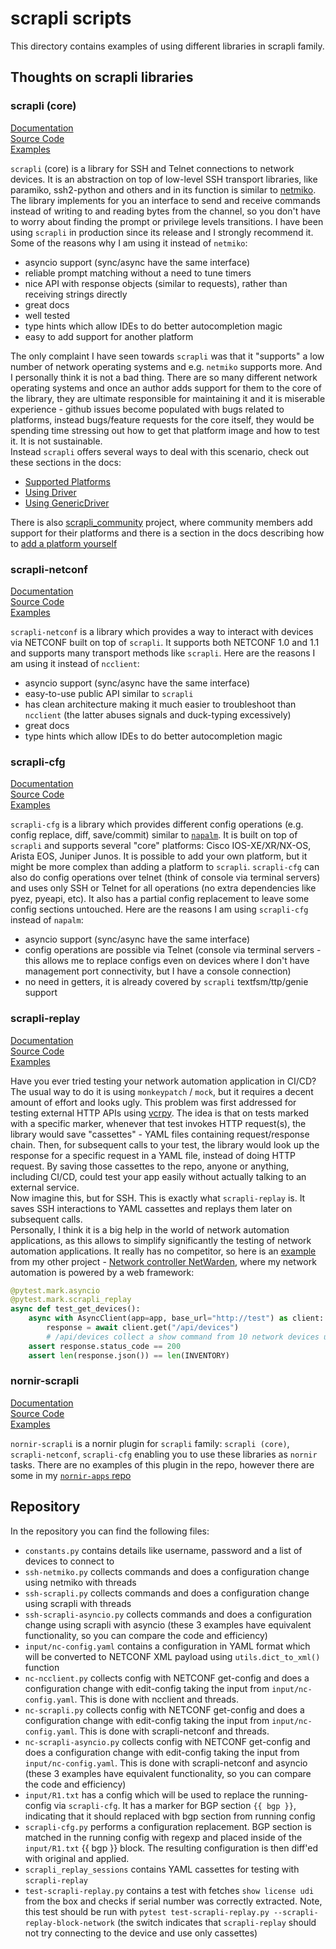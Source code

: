 # scrapli scripts
This directory contains examples of using different libraries in scrapli family.

## Thoughts on scrapli libraries
### scrapli (core)
[Documentation](https://carlmontanari.github.io/scrapli)  
[Source Code](https://github.com/carlmontanari/scrapli)  
[Examples](https://github.com/carlmontanari/scrapli/tree/master/examples)  

`scrapli` (core) is a library for SSH and Telnet connections to network devices. It is an abstraction on top of low-level SSH transport libraries, like paramiko, ssh2-python and others and in its function is similar to [netmiko](https://github.com/ktbyers/netmiko). The library implements for you an interface to send and receive commands instead of writing to and reading bytes from the channel, so you don't have to worry about finding the prompt or privilege levels transitions. I have been using `scrapli` in production since its release and I strongly recommend it. Some of the reasons why I am using it instead of `netmiko`:
* asyncio support (sync/async have the same interface)
* reliable prompt matching without a need to tune timers
* nice API with response objects (similar to requests), rather than receiving strings directly
* great docs
* well tested
* type hints which allow IDEs to do better autocompletion magic
* easy to add support for another platform

The only complaint I have seen towards `scrapli` was that it "supports" a low number of network operating systems and e.g. `netmiko` supports more. And I personally think it is not a bad thing. There are so many different network operating systems and once an author adds support for them to the core of the library, they are ultimate responsible for maintaining it and it is miserable experience - github issues become populated with bugs related to platforms, instead bugs/feature requests for the core itself, they would be spending time stressing out how to get that platform image and how to test it. It is not sustainable.  
Instead `scrapli` offers several ways to deal with this scenario, check out these sections in the docs:
* [Supported Platforms](https://carlmontanari.github.io/scrapli/user_guide/project_details/#supported-platforms)
* [Using Driver](https://carlmontanari.github.io/scrapli/user_guide/advanced_usage/#using-driver-directly)
* [Using GenericDriver](https://carlmontanari.github.io/scrapli/user_guide/advanced_usage/#using-the-genericdriver)

There is also [scrapli_community](https://scrapli.github.io/scrapli_community/user_guide/project_details/) project, where community members add support for their platforms and there is a section in the docs describing how to [add a platform yourself](https://scrapli.github.io/scrapli_community/user_guide/basic_usage/)

### scrapli-netconf
[Documentation](https://scrapli.github.io/scrapli_netconf)  
[Source Code](https://github.com/scrapli/scrapli_netconf)  
[Examples](https://github.com/scrapli/scrapli_netconf/tree/master/examples)  

`scrapli-netconf` is a library which provides a way to interact with devices via NETCONF built on top of `scrapli`. It supports both NETCONF 1.0 and 1.1 and supports many transport methods like `scrapli`. Here are the reasons I am using it instead of `ncclient`:
* asyncio support (sync/async have the same interface)
* easy-to-use public API similar to `scrapli`
* has clean architecture making it much easier to troubleshoot than `ncclient` (the latter abuses signals and duck-typing excessively)
* great docs
* type hints which allow IDEs to do better autocompletion magic

### scrapli-cfg
[Documentation](https://scrapli.github.io/scrapli_cfg)  
[Source Code](https://github.com/scrapli/scrapli_cfg)  
[Examples](https://github.com/scrapli/scrapli_cfg/tree/master/examples)  

`scrapli-cfg` is a library which provides different config operations (e.g. config replace, diff, save/commit) similar to [`napalm`](https://github.com/napalm-automation/napalm). It is built on top of `scrapli` and supports several "core" platforms: Cisco IOS-XE/XR/NX-OS, Arista EOS, Juniper Junos. It is possible to add your own platform, but it might be more complex than adding a platform to `scrapli`. `scrapli-cfg` can also do config operations over telnet (think of console via terminal servers) and uses only SSH or Telnet for all operations (no extra dependencies like pyez, pyeapi, etc). It also has a partial config replacement to leave some config sections untouched. Here are the reasons I am using `scrapli-cfg` instead of `napalm`:
* asyncio support (sync/async have the same interface)
* config operations are possible via Telnet (console via terminal servers - this allows me to replace configs even on devices where I don't have management port connectivity, but I have a console connection)
* no need in getters, it is already covered by `scrapli` textfsm/ttp/genie support

### scrapli-replay
[Documentation](https://scrapli.github.io/scrapli_replay)  
[Source Code](https://github.com/scrapli/scrapli_replay)  
[Examples](https://github.com/scrapli/scrapli_replay/tree/main/examples/simple_test_case)  

Have you ever tried testing your network automation application in CI/CD? The usual way to do it is using `monkeypatch` / `mock`, but it requires a decent amount of effort and looks ugly. This problem was first addressed for testing external HTTP APIs using [vcrpy](https://github.com/kevin1024/vcrpy). The idea is that on tests marked with a specific marker, whenever that test invokes HTTP request(s), the library would save "cassettes" - YAML files containing request/response chain. Then, for subsequent calls to your test, the library would look up the response for a specific request in a YAML file, instead of doing HTTP request. By saving those cassettes to the repo, anyone or anything, including CI/CD, could test your app easily without actually talking to an external service.  
Now imagine this, but for SSH. This is exactly what `scrapli-replay` is. It saves SSH interactions to YAML cassettes and replays them later on subsequent calls.  
Personally, I think it is a big help in the world of network automation applications, as this allows to simplify significantly the testing of network automation applications. It really has no competitor, so here is an [example](https://github.com/dmfigol/netwarden/blob/master/backend/tests/routers/test_devices.py) from my other project - [Network controller NetWarden](https://github.com/dmfigol/netwarden), where my network automation is powered by a web framework:
```python
@pytest.mark.asyncio
@pytest.mark.scrapli_replay
async def test_get_devices():
    async with AsyncClient(app=app, base_url="http://test") as client:
        response = await client.get("/api/devices")
        # /api/devices collect a show command from 10 network devices using scrapli
    assert response.status_code == 200
    assert len(response.json()) == len(INVENTORY)
```

### nornir-scrapli
[Documentation](https://scrapli.github.io/nornir_scrapli)  
[Source Code](https://github.com/scrapli/nornir_scrapli)  
[Examples](https://github.com/scrapli/nornir_scrapli/tree/master/examples)  

`nornir-scrapli` is a nornir plugin for `scrapli` family: `scrapli (core)`, `scrapli-netconf`, `scrapli-cfg` enabling you to use these libraries as `nornir` tasks. There are no examples of this plugin in the repo, however there are some in my [`nornir-apps` repo](https://github.com/dmfigol/nornir-apps)

## Repository
In the repository you can find the following files:
* `constants.py` contains details like username, password and a list of devices to connect to
* `ssh-netmiko.py` collects commands and does a configuration change using netmiko with threads
* `ssh-scrapli.py` collects commands and does a configuration change using scrapli with threads
* `ssh-scrapli-asyncio.py` collects commands and does a configuration change using scrapli with asyncio (these 3 examples have equivalent functionality, so you can compare the code and efficiency)
* `input/nc-config.yaml` contains a configuration in YAML format which will be converted to NETCONF XML payload using `utils.dict_to_xml()` function
* `nc-ncclient.py` collects config with NETCONF get-config and does a configuration change with edit-config taking the input from `input/nc-config.yaml`. This is done with ncclient and threads.
* `nc-scrapli.py` collects config with NETCONF get-config and does a configuration change with edit-config taking the input from `input/nc-config.yaml`. This is done with scrapli-netconf and threads.
* `nc-scrapli-asyncio.py` collects config with NETCONF get-config and does a configuration change with edit-config taking the input from `input/nc-config.yaml`. This is done with scrapli-netconf and asyncio (these 3 examples have equivalent functionality, so you can compare the code and efficiency)
* `input/R1.txt` has a config which will be used to replace the running-config via `scrapli-cfg`. It has a marker for BGP section `{{ bgp }}`, indicating that it should replaced with bgp section from running config
* `scrapli-cfg.py` performs a configuration replacement. BGP section is matched in the running config with regexp and placed inside of the `input/R1.txt` {{ bgp }} block. The resulting configuration is then diff'ed with original and applied.
* `scrapli_replay_sessions` contains YAML cassettes for testing with `scrapli-replay`
* `test-scrapli-replay.py` contains a test with fetches `show license udi` from the box and checks if serial number was correctly extracted. Note, this test should be run with `pytest test-scrapli-replay.py --scrapli-replay-block-network` (the switch indicates that `scrapli-replay` should not try connecting to the device and use only cassettes)
